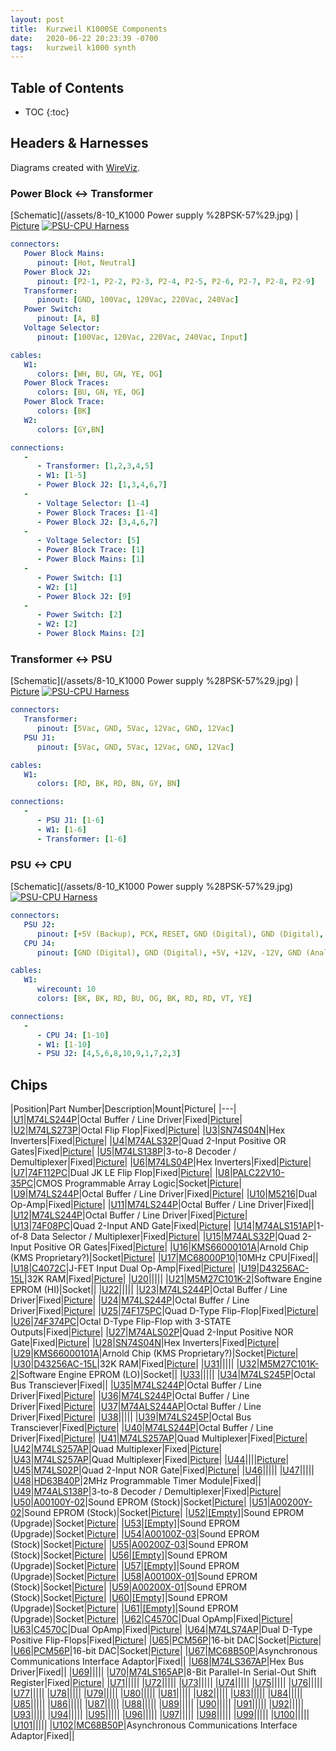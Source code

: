 ```yaml
---
layout: post
title:  Kurzweil K1000SE Components
date:   2020-06-22 20:23:39 -0700
tags:   kurzweil k1000 synth
---
```


## Table of Contents
* TOC
{:toc}


## Headers & Harnesses
Diagrams created with [WireViz](https://github.com/formatc1702/WireViz).

### Power Block <-> Transformer
[Schematic](/assets/8-10_K1000 Power supply %28PSK-57%29.jpg) |
[Picture](/assets/20200625_190444.jpg)
[![PSU-CPU Harness](/assets/k1000se_powerblock-transformer.svg)](/assets/k1000se_powerblock-transformer.svg)
```yml
connectors:
   Power Block Mains:
      pinout: [Hot, Neutral]
   Power Block J2:
      pinout: [P2-1, P2-2, P2-3, P2-4, P2-5, P2-6, P2-7, P2-8, P2-9]
   Transformer:
      pinout: [GND, 100Vac, 120Vac, 220Vac, 240Vac]
   Power Switch:
      pinout: [A, B]
   Voltage Selector:
      pinout: [100Vac, 120Vac, 220Vac, 240Vac, Input]

cables:
   W1:
      colors: [WH, BU, GN, YE, OG]
   Power Block Traces:
      colors: [BU, GN, YE, OG]
   Power Block Trace:
      colors: [BK]
   W2:
      colors: [GY,BN]

connections:
   -
      - Transformer: [1,2,3,4,5]
      - W1: [1-5]
      - Power Block J2: [1,3,4,6,7]
   -
      - Voltage Selector: [1-4]
      - Power Block Traces: [1-4]
      - Power Block J2: [3,4,6,7]
   -
      - Voltage Selector: [5]
      - Power Block Trace: [1]
      - Power Block Mains: [1]
   -
      - Power Switch: [1]
      - W2: [1]
      - Power Block J2: [9]
   -
      - Power Switch: [2]
      - W2: [2]
      - Power Block Mains: [2]
```

### Transformer <-> PSU
[Schematic](/assets/8-10_K1000 Power supply %28PSK-57%29.jpg) |
[Picture](/assets/20200625_171356.jpg)
[![PSU-CPU Harness](/assets/k1000se_transformer-psu.svg)](/assets/k1000se_transformer-psu.svg)
```yml
connectors:
   Transformer:
      pinout: [5Vac, GND, 5Vac, 12Vac, GND, 12Vac]
   PSU J1:
      pinout: [5Vac, GND, 5Vac, 12Vac, GND, 12Vac]

cables:
   W1:
      colors: [RD, BK, RD, BN, GY, BN]

connections:
   -
      - PSU J1: [1-6]
      - W1: [1-6]
      - Transformer: [1-6]
```

### PSU <-> CPU
[Schematic](/assets/8-10_K1000 Power supply %28PSK-57%29.jpg)
[![PSU-CPU Harness](/assets/k1000se_psu-cpu.svg)](/assets/k1000se_psu-cpu.svg)
```yml
connectors:
   PSU J2:
      pinout: [+5V (Backup), PCK, RESET, GND (Digital), GND (Digital), +5V, +5V, +12V, GND (Analog), -12V]
   CPU J4:
      pinout: [GND (Digital), GND (Digital), +5V, +12V, -12V, GND (Analog), +5V (Backup), +5V, PCK, RESET]

cables:
   W1:
      wirecount: 10
      colors: [BK, BK, RD, BU, OG, BK, RD, RD, VT, YE]

connections:
   -
      - CPU J4: [1-10]
      - W1: [1-10]
      - PSU J2: [4,5,6,8,10,9,1,7,2,3]
```

## Chips

|Position|Part Number|Description|Mount|Picture|
|---|
|<a name='U1' href='#U1'>U1</a>|[M74LS244P](/assets/M74LS244P.pdf)|Octal Buffer / Line Driver|Fixed|[Picture](/assets/20200620_103012.jpg)|
|<a name='U2' href='#U2'>U2</a>|[M74LS273P](/assets/M74LS273P.pdf)|Octal Flip Flop|Fixed|[Picture](/assets/20200620_103025.jpg)|
|<a name='U3' href='#U3'>U3</a>|[SN74S04N](/assets/SN74S04N.pdf)|Hex Inverters|Fixed|[Picture](/assets/20200622_192620.jpg)|
|<a name='U4' href='#U4'>U4</a>|[M74ALS32P](/assets/M74ALS32P.pdf)|Quad 2-Input Positive OR Gates|Fixed|[Picture](/assets/20200620_103025.jpg)|
|<a name='U5' href='#U5'>U5</a>|[M74LS138P](/assets/M74LS138P.pdf)|3-to-8 Decoder / Demultiplexer|Fixed|[Picture](/assets/20200620_103025.jpg)|
|<a name='U6' href='#U6'>U6</a>|[M74LS04P](/assets/M74LS04P.pdf)|Hex Inverters|Fixed|[Picture](/assets/20200620_103025.jpg)|
|<a name='U7' href='#U7'>U7</a>|[74F112PC](/assets/74F112PC.pdf)|Dual JK LE Flip Flop|Fixed|[Picture](/assets/20200622_192620.jpg)|
|<a name='U8' href='#U8'>U8</a>|[PALC22V10-35PC](/assets/PALC22V10-35PC.pdf)|CMOS Programmable Array Logic|Socket|[Picture](/assets/20200620_103025.jpg)|
|<a name='U9' href='#U9'>U9</a>|[M74LS244P](/assets/M74LS244P.pdf)|Octal Buffer / Line Driver|Fixed|[Picture](/assets/20200620_103025.jpg)|
|<a name='U10' href='#U10'>U10</a>|[M5216](/assets/M5216.pdf)|Dual Op-Amp|Fixed|[Picture](/assets/20200620_165144.jpg)|
|<a name='U11' href='#U11'>U11</a>|[M74LS244P](/assets/M74LS244P.pdf)|Octal Buffer / Line Driver|Fixed||
|<a name='U12' href='#U12'>U12</a>|[M74LS244P](/assets/M74LS244P.pdf)|Octal Buffer / Line Driver|Fixed|[Picture](/assets/20200620_160542.jpg)|
|<a name='U13' href='#U13'>U13</a>|[74F08PC](/assets/74F08PC.pdf)|Quad 2-Input AND Gate|Fixed|[Picture](/assets/20200622_192620.jpg)|
|<a name='U14' href='#U14'>U14</a>|[M74ALS151AP](/assets/M74ALS151AP.pdf)|1-of-8 Data Selector / Multiplexer|Fixed|[Picture](/assets/20200620_103025.jpg)|
|<a name='U15' href='#U15'>U15</a>|[M74ALS32P](/assets/M74ALS32P.pdf)|Quad 2-Input Positive OR Gates|Fixed|[Picture](/assets/20200620_103025.jpg)|
|<a name='U16' href='#U16'>U16</a>|[KMS66000101A](/assets/KMS66000101A.pdf)|Arnold Chip (KMS Proprietary?)|Socket|[Picture](/assets/20200620_160542.jpg)|
|<a name='U17' href='#U17'>U17</a>|[MC68000P10](/assets/MC68000P10.pdf)|10MHz CPU|Fixed||
|<a name='U18' href='#U18'>U18</a>|[C4072C](/assets/C4072C.pdf)|J-FET Input Dual Op-Amp|Fixed|[Picture](/assets/20200620_165144.jpg)|
|<a name='U19' href='#U19'>U19</a>|[D43256AC-15L](/assets/D43256AC-15L.pdf)|32K RAM|Fixed|[Picture](/assets/20200620_103012.jpg)|
|<a name='U20' href='#U20'>U20</a>|[](/assets/.pdf)||||
|<a name='U21' href='#U21'>U21</a>|[M5M27C101K-2](/assets/M5M27C101K-2.pdf)|Software Engine EPROM (HI)|Socket||
|<a name='U22' href='#U22'>U22</a>|[](/assets/.pdf)||||
|<a name='U23' href='#U23'>U23</a>|[M74LS244P](/assets/M74LS244P.pdf)|Octal Buffer / Line Driver|Fixed|[Picture](/assets/20200620_165153.jpg)|
|<a name='U24' href='#U24'>U24</a>|[M74LS244P](/assets/M74LS244P.pdf)|Octal Buffer / Line Driver|Fixed|[Picture](/assets/20200620_165200.jpg)|
|<a name='U25' href='#U25'>U25</a>|[74F175PC](/assets/74F175PC.pdf)|Quad D-Type Flip-Flop|Fixed|[Picture](/assets/20200622_192620.jpg)|
|<a name='U26' href='#U26'>U26</a>|[74F374PC](/assets/74F374PC.pdf)|Octal D-Type Flip-Flop with 3-STATE Outputs|Fixed|[Picture](/assets/20200622_192620.jpg)|
|<a name='U27' href='#U27'>U27</a>|[M74ALS02P](/assets/M74ALS02P.pdf)|Quad 2-Input Positive NOR Gate|Fixed|[Picture](/assets/20200622_192620.jpg)|
|<a name='U28' href='#U28'>U28</a>|[SN74S04N](/assets/SN74S04N.pdf)|Hex Inverters|Fixed|[Picture](/assets/20200622_192620.jpg)|
|<a name='U29' href='#U29'>U29</a>|[KMS66000101A](/assets/KMS66000101A.pdf)|Arnold Chip (KMS Proprietary?)|Socket|[Picture](/assets/20200620_160542.jpg)|
|<a name='U30' href='#U30'>U30</a>|[D43256AC-15L](/assets/D43256AC-15L.pdf)|32K RAM|Fixed|[Picture](/assets/20200620_103012.jpg)|
|<a name='U31' href='#U31'>U31</a>|[](/assets/.pdf)||||
|<a name='U32' href='#U32'>U32</a>|[M5M27C101K-2](/assets/M5M27C101K-2.pdf)|Software Engine EPROM (LO)|Socket||
|<a name='U33' href='#U33'>U33</a>|[](/assets/.pdf)||||
|<a name='U34' href='#U34'>U34</a>|[M74LS245P](/assets/M74LS245P.pdf)|Octal Bus Transciever|Fixed||
|<a name='U35' href='#U35'>U35</a>|[M74LS244P](/assets/M74LS244P.pdf)|Octal Buffer / Line Driver|Fixed|[Picture](/assets/20200620_165150.jpg)|
|<a name='U36' href='#U36'>U36</a>|[M74LS244P](/assets/M74LS244P.pdf)|Octal Buffer / Line Driver|Fixed|[Picture](/assets/20200620_165150.jpg)|
|<a name='U37' href='#U37'>U37</a>|[M74ALS244AP](/assets/M74ALS244AP.pdf)|Octal Buffer / Line Driver|Fixed|[Picture](/assets/20200620_160627.jpg)|
|<a name='U38' href='#U38'>U38</a>|[](/assets/.pdf)||||
|<a name='U39' href='#U39'>U39</a>|[M74LS245P](/assets/M74LS245P.pdf)|Octal Bus Transciever|Fixed|[Picture](/assets/20200620_165153.jpg)|
|<a name='U40' href='#U40'>U40</a>|[M74LS244P](/assets/M74LS244P.pdf)|Octal Buffer / Line Driver|Fixed|[Picture](/assets/20200620_103012.jpg)|
|<a name='U41' href='#U41'>U41</a>|[M74LS257AP](/assets/M74LS257AP.pdf)|Quad Multiplexer|Fixed|[Picture](/assets/20200620_165150.jpg)|
|<a name='U42' href='#U42'>U42</a>|[M74LS257AP](/assets/M74LS257AP.pdf)|Quad Multiplexer|Fixed|[Picture](/assets/20200620_165150.jpg)|
|<a name='U43' href='#U43'>U43</a>|[M74LS257AP](/assets/M74LS257AP.pdf)|Quad Multiplexer|Fixed|[Picture](/assets/20200620_165150.jpg)|
|<a name='U44' href='#U44'>U44</a>|[](/assets/.pdf)|||[Picture](/assets/20200620_103025.jpg)|
|<a name='U45' href='#U45'>U45</a>|[M74LS02P](/assets/M74LS02P.pdf)|Quad 2-Input NOR Gate|Fixed|[Picture](/assets/20200622_192620.jpg)|
|<a name='U46' href='#U46'>U46</a>|[](/assets/.pdf)||||
|<a name='U47' href='#U47'>U47</a>|[](/assets/.pdf)||||
|<a name='U48' href='#U48'>U48</a>|[HD63B40P](/assets/HD63B40P.pdf)|2MHz Programmable Timer Module|Fixed||
|<a name='U49' href='#U49'>U49</a>|[M74ALS138P](/assets/M74ALS138P.pdf)|3-to-8 Decoder / Demultiplexer|Fixed|[Picture](/assets/20200622_192620.jpg)|
|<a name='U50' href='#U50'>U50</a>|[A00100Y-02](/assets/A00100Y-02.pdf)|Sound EPROM (Stock)|Socket|[Picture](/assets/20200620_082127.jpg)|
|<a name='U51' href='#U51'>U51</a>|[A00200Y-02](/assets/A00200Y-02.pdf)|Sound EPROM (Stock)|Socket|[Picture](/assets/20200620_082127.jpg)|
|<a name='U52' href='#U52'>U52</a>|[[Empty]](/assets/[Empty].pdf)|Sound EPROM (Upgrade)|Socket|[Picture](/assets/20200620_082127.jpg)|
|<a name='U53' href='#U53'>U53</a>|[[Empty]](/assets/[Empty].pdf)|Sound EPROM (Upgrade)|Socket|[Picture](/assets/20200620_082127.jpg)|
|<a name='U54' href='#U54'>U54</a>|[A00100Z-03](/assets/A00100Z-03.pdf)|Sound EPROM (Stock)|Socket|[Picture](/assets/20200620_082127.jpg)|
|<a name='U55' href='#U55'>U55</a>|[A00200Z-03](/assets/A00200Z-03.pdf)|Sound EPROM (Stock)|Socket|[Picture](/assets/20200620_082127.jpg)|
|<a name='U56' href='#U56'>U56</a>|[[Empty]](/assets/[Empty].pdf)|Sound EPROM (Upgrade)|Socket|[Picture](/assets/20200620_082127.jpg)|
|<a name='U57' href='#U57'>U57</a>|[[Empty]](/assets/[Empty].pdf)|Sound EPROM (Upgrade)|Socket|[Picture](/assets/20200620_082127.jpg)|
|<a name='U58' href='#U58'>U58</a>|[A00100X-01](/assets/A00100X-01.pdf)|Sound EPROM (Stock)|Socket|[Picture](/assets/20200620_082127.jpg)|
|<a name='U59' href='#U59'>U59</a>|[A00200X-01](/assets/A00200X-01.pdf)|Sound EPROM (Stock)|Socket|[Picture](/assets/20200620_082127.jpg)|
|<a name='U60' href='#U60'>U60</a>|[[Empty]](/assets/[Empty].pdf)|Sound EPROM (Upgrade)|Socket|[Picture](/assets/20200620_082127.jpg)|
|<a name='U61' href='#U61'>U61</a>|[[Empty]](/assets/[Empty].pdf)|Sound EPROM (Upgrade)|Socket|[Picture](/assets/20200620_082127.jpg)|
|<a name='U62' href='#U62'>U62</a>|[C4570C](/assets/C4570C.pdf)|Dual OpAmp|Fixed|[Picture](/assets/20200622_200914.jpg)|
|<a name='U63' href='#U63'>U63</a>|[C4570C](/assets/C4570C.pdf)|Dual OpAmp|Fixed|[Picture](/assets/20200620_160627.jpg)|
|<a name='U64' href='#U64'>U64</a>|[M74LS74AP](/assets/M74LS74AP.pdf)|Dual D-Type Positive Flip-Flops|Fixed|[Picture](/assets/20200622_192620.jpg)|
|<a name='U65' href='#U65'>U65</a>|[PCM56P](/assets/PCM56P.pdf)|16-bit DAC|Socket|[Picture](/assets/20200620_160627.jpg)|
|<a name='U66' href='#U66'>U66</a>|[PCM56P](/assets/PCM56P.pdf)|16-bit DAC|Socket|[Picture](/assets/20200620_160627.jpg)|
|<a name='U67' href='#U67'>U67</a>|[MC68B50P](/assets/MC68B50P.pdf)|Asynchronous Communications Interface Adaptor|Fixed||
|<a name='U68' href='#U68'>U68</a>|[M74LS367AP](/assets/M74LS367AP.pdf)|Hex Bus Driver|Fixed||
|<a name='U69' href='#U69'>U69</a>|[](/assets/.pdf)||||
|<a name='U70' href='#U70'>U70</a>|[M74LS165AP](/assets/M74LS165AP.pdf)|8-Bit Parallel-In Serial-Out Shift Register|Fixed|[Picture](/assets/20200622_192620.jpg)|
|<a name='U71' href='#U71'>U71</a>|[](/assets/.pdf)||||
|<a name='U72' href='#U72'>U72</a>|[](/assets/.pdf)||||
|<a name='U73' href='#U73'>U73</a>|[](/assets/.pdf)||||
|<a name='U74' href='#U74'>U74</a>|[](/assets/.pdf)||||
|<a name='U75' href='#U75'>U75</a>|[](/assets/.pdf)||||
|<a name='U76' href='#U76'>U76</a>|[](/assets/.pdf)||||
|<a name='U77' href='#U77'>U77</a>|[](/assets/.pdf)||||
|<a name='U78' href='#U78'>U78</a>|[](/assets/.pdf)||||
|<a name='U79' href='#U79'>U79</a>|[](/assets/.pdf)||||
|<a name='U80' href='#U80'>U80</a>|[](/assets/.pdf)||||
|<a name='U81' href='#U81'>U81</a>|[](/assets/.pdf)||||
|<a name='U82' href='#U82'>U82</a>|[](/assets/.pdf)||||
|<a name='U83' href='#U83'>U83</a>|[](/assets/.pdf)||||
|<a name='U84' href='#U84'>U84</a>|[](/assets/.pdf)||||
|<a name='U85' href='#U85'>U85</a>|[](/assets/.pdf)||||
|<a name='U86' href='#U86'>U86</a>|[](/assets/.pdf)||||
|<a name='U87' href='#U87'>U87</a>|[](/assets/.pdf)||||
|<a name='U88' href='#U88'>U88</a>|[](/assets/.pdf)||||
|<a name='U89' href='#U89'>U89</a>|[](/assets/.pdf)||||
|<a name='U90' href='#U90'>U90</a>|[](/assets/.pdf)||||
|<a name='U91' href='#U91'>U91</a>|[](/assets/.pdf)||||
|<a name='U92' href='#U92'>U92</a>|[](/assets/.pdf)||||
|<a name='U93' href='#U93'>U93</a>|[](/assets/.pdf)||||
|<a name='U94' href='#U94'>U94</a>|[](/assets/.pdf)||||
|<a name='U95' href='#U95'>U95</a>|[](/assets/.pdf)||||
|<a name='U96' href='#U96'>U96</a>|[](/assets/.pdf)||||
|<a name='U97' href='#U97'>U97</a>|[](/assets/.pdf)||||
|<a name='U98' href='#U98'>U98</a>|[](/assets/.pdf)||||
|<a name='U99' href='#U99'>U99</a>|[](/assets/.pdf)||||
|<a name='U100' href='#U100'>U100</a>|[](/assets/.pdf)||||
|<a name='U101' href='#U101'>U101</a>|[](/assets/.pdf)||||
|<a name='U102' href='#U102'>U102</a>|[MC68B50P](/assets/MC68B50P.pdf)|Asynchronous Communications Interface Adaptor|Fixed||
